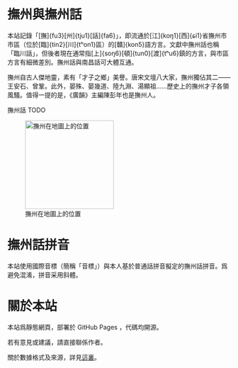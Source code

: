 <div class="parallel">
<div>

# 撫州與撫州話

本站記錄「[撫]{fu3}[州]{tju1}[話]{fa6}」，即流通於[江]{koŋ1}[西]{ɕi1}省撫州市市區（位於[臨]{tin2}[川]{tʰon1}區）的[贛]{kon5}語方言。文獻中撫州話也稱「臨川話」，但後者現在通常指[上]{soŋ6}[頓]{tun0}[渡]{tʰu6}鎮的方言，與市區方言有細微差別。撫州話與南昌話可大體互通。

撫州自古人傑地靈，素有「才子之鄉」美譽。唐宋文壇八大家，撫州獨佔其二——王安石、曾鞏。此外，晏殊、晏幾道、陸九淵、湯顯祖……歷史上的撫州才子各領風騷。值得一提的是，《廣韻》主編陳彭年也是撫州人。

撫州話 TODO

</div>
<figure>
  <img src="@/assets/撫州位置.svg" width="200" alt="撫州在地圖上的位置" />
  <figcaption>撫州在地圖上的位置</figcaption>
</figure>
</div>

# 撫州話拼音

本站使用國際音標（簡稱「音標」）與本人基於普通話拼音擬定的撫州話拼音。爲避免混淆，拼音采用斜體。

# 關於本站

本站爲靜態網頁，部署於 GitHub Pages ，代碼均開源。

若有意見或建議，請直接聯係作者。

關於數據格式及來源，詳見[這裏](https://github.com/colescu/fuzhou-gan-backend)。
